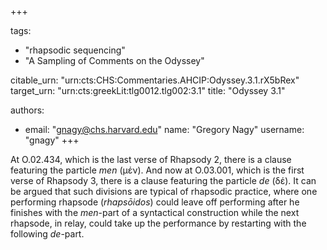+++

tags:
- "rhapsodic sequencing"
- "A Sampling of Comments on the Odyssey"

citable_urn: "urn:cts:CHS:Commentaries.AHCIP:Odyssey.3.1.rX5bRex"
target_urn: "urn:cts:greekLit:tlg0012.tlg002:3.1"
title: "Odyssey 3.1"

authors:
- email: "gnagy@chs.harvard.edu"
  name: "Gregory Nagy"
  username: "gnagy"
+++

<p>At O.02.434, which is the last verse of Rhapsody 2, there is a clause featuring the particle <em>men</em> (μέν). And now at O.03.001, which is the first verse of Rhapsody 3, there is a clause featuring the particle <em>de</em> (δέ). It can be argued that such divisions are typical of rhapsodic practice, where one performing rhapsode (<em>rhapsōidos</em>) could leave off performing after he finishes with the <em>men</em>-part of a syntactical construction while the next rhapsode, in relay, could take up the performance by restarting with the following <em>de</em>-part. </p>